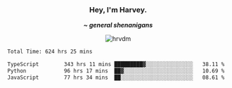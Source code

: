 <div align="center">
    <h3> Hey, I'm Harvey.</h3>
    <p><i><b>~ general shenanigans</b></i></p>
</div>

<p align="center">  <img src="https://komarev.com/ghpvc/?username=hrvdm&label=Views&color=252733&style=for-the-badge" alt="hrvdm" /> </p>

<!--START_SECTION:waka-->

```txt
Total Time: 624 hrs 25 mins

TypeScript        343 hrs 11 mins █████████▓░░░░░░░░░░░░░░░   38.11 %
Python            96 hrs 17 mins  ██▓░░░░░░░░░░░░░░░░░░░░░░   10.69 %
JavaScript        77 hrs 34 mins  ██░░░░░░░░░░░░░░░░░░░░░░░   08.61 %
```

<!--END_SECTION:waka-->
